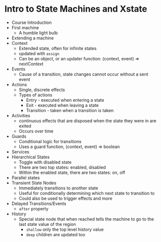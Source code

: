 # Intro to State Machines and Xstate

- Course Introduction
- First machine
  - A humble light bulb
- Extending a machine
- Context
  - Extended state, often for infinite states
  - updated with `assign`
  - Can be an object, or an updater function: (context, event) => nextContext
- Events
  - Cause of a transition, state changes cannot occur without a sent event
- Actions
  - Single, discrete effects
  - Types of actions
    - Entry - executed when entering a state
    - Exit - executed when leaving a state
    - Transition - taken when a transition is taken
- Activities
  - continuous effects that are disposed when the state they were in are exited
  - Occurs over time
- Guards
  - Conditional logic for transitions
  - Uses a guard function, (context, event) => boolean
- Services
- Hierarchical States
  - Toggle with disabled state
  - There are two top states: enabled, disabled
  - Within the enabled state, there are two states: on, off
- Parallel states
- Transient State Nodes
  - Immediately transitions to another state
  - Useful for conditionally determining which next state to transition to
  - Could also be used to trigger effects and more
- Delayed Transitions/Events
  - `after` property
- History
  - Special state node that when reached tells the machine to go to the last state value of the region
    - `shallow` only the top level history value
    - `deep` children are updated too
